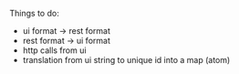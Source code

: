 Things to do:

- ui format -> rest format
- rest format -> ui format
- http calls from ui 
- translation from ui string to unique id into a map (atom)
